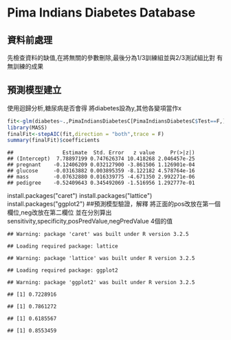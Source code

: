 Pima Indians Diabetes Database
================

資料前處理
----------

先檢查資料的缺值,在將無關的參數刪除,最後分為1/3訓練組並與2/3測試組比對 有無訓練的成果

預測模型建立
------------

使用迴歸分析,糖尿病是否會得 將diabetes設為y,其他各變項當作x

``` r
fit<-glm(diabetes~.,PimaIndiansDiabetesC[PimaIndiansDiabetesC$Test==F,],family="binomial")
library(MASS)
finalFit<-stepAIC(fit,direction = "both",trace = F)
summary(finalFit)$coefficients
```

    ##                Estimate  Std. Error   z value     Pr(>|z|)
    ## (Intercept)  7.78897199 0.747626374 10.418268 2.046457e-25
    ## pregnant    -0.12406209 0.032127900 -3.861506 1.126901e-04
    ## glucose     -0.03163882 0.003895359 -8.122182 4.578764e-16
    ## mass        -0.07632880 0.016339775 -4.671350 2.992271e-06
    ## pedigree    -0.52409643 0.345492069 -1.516956 1.292777e-01

install.packages("caret") install.packages("lattice") install.packages("ggplot2") \#\#預測模型驗證，解釋 將正面的pos改放在第一個欄位,neg改放在第二欄位 並在分別算出sensitivity,specificity,posPredValue,negPredValue 4個的值

    ## Warning: package 'caret' was built under R version 3.2.5

    ## Loading required package: lattice

    ## Warning: package 'lattice' was built under R version 3.2.5

    ## Loading required package: ggplot2

    ## Warning: package 'ggplot2' was built under R version 3.2.5

    ## [1] 0.7228916

    ## [1] 0.7861272

    ## [1] 0.6185567

    ## [1] 0.8553459
